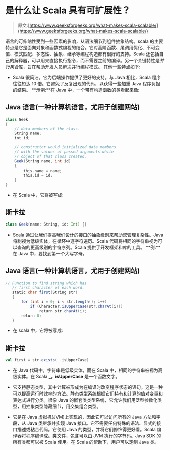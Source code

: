 # 是什么让 Scala 具有可扩展性？

> 原文:[https://www.geeksforgeeks.org/what-makes-scala-scalable/](https://www.geeksforgeeks.org/what-makes-scala-scalable/)

语言的可伸缩性受到一些因素的影响，从语法细节到组件抽象结构。scala 的主要特点是它是面向对象和函数式编程的结合。它对高阶函数、尾调用优化、不可变值、模式匹配、多态性、抽象、继承等编程构造都有很好的支持。Scala 还包括自己的解释器，可以用来直接执行指令，而不需要之前的编译。另一个关键特性是*并行集合*库，旨在帮助开发人员解决并行编程模式。
其他一些特点如下:

*   Scala 很简洁。它为后端操作提供了更好的支持。与 Java 相比，Scala 程序往往短达 10 倍。它避免了反复出现的代码，以获得一些加重 Java 程序负担的结果。
    **示例:**在 Java 中，一个带有构造函数的类看起来像:

## Java 语言(一种计算机语言，尤用于创建网站)

```scala
class Geek
{
    // data members of the class.
    String name;
    int id;

    // constructor would initialized data members
    // with the values of passed arguments while
    // object of that class created.
    Geek(String name, int id)
    {
        this.name = name;
        this.id = id;
    }
}
```

*   在 Scala 中，它将被写成:

## 斯卡拉

```scala
class Geek(name: String, id: Int) {}
```

*   Scala 通过让我们提高我们设计的接口的抽象级别来帮助您管理复杂性。Java 将刺视为低级实体，在循环中逐字符遍历。Scala 代码将相同的字符串视为可以查询的更高级别的字符序列。Scala 提供了开发框架和库的工具。
    **例:**在 Java 中，要找到第一个大写字母。

## Java 语言(一种计算机语言，尤用于创建网站)

```scala
// Function to find string which has
   // first character of each word.
   static char first(String str)
   {
       for (int i = 0; i < str.length(); i++)
           if (Character.isUpperCase(str.charAt(i)))
               return str.charAt(i);
       return 0;
   }
```

*   在 scala 中，它将被写成:

## 斯卡拉

```scala
val first = str.exists(_.isUpperCase)
```

*   在 Java 代码中，字符串是低级实体，而在 Scala 中，相同的字符串被视为高级实体。在 Scala **_。isUpperCase** 是一个函数文字。

*   它支持静态类型，其中计算被形成为在编译时改变程序状态的语句。这是一种可以提高运行时效率的方法。静态类型系统根据它们持有和计算的值对变量和表达式进行分类。很像 Java 的嵌套类类型系统，它允许我们用泛型参数化类型，用抽象类型隐藏细节，用交集组合类型。
*   它是在 Java 虚拟机(JVM)上实现的，因此它可以访问所有的 Java 方法和字段，从 Java 类继承并实现 Java 接口。它不需要任何特殊的语法、显式的接口描述或粘合代码。它使用 Java 的类型，并将它们修饰得更好看。Scala 编译器将程序编译成。类文件，包含可以由 JVM 执行的字节码。Java SDK 的所有类都可以被 Scala 使用。在 Scala 的帮助下，用户可以定制 Java 类。